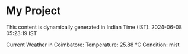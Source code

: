 # My Project

This content is dynamically generated in Indian Time (IST): 2024-06-08 05:23:19 IST


Current Weather in Coimbatore:
Temperature: 25.88 °C
Condition: mist
